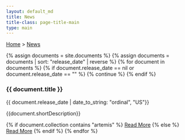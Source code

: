 ```yaml
---
layout: default_md
title: News 
title-class: page-title-main
type: main
---
```


[Home](/) > [News](/news)

{% assign documents = site.documents %}
{% assign documents = documents | sort: "release_date" | reverse %}
{% for document in documents %}
{% if document.release_date == nil or document.release_date == "" %}
{% continue %}
{% endif %}
### {{ document.title }} 
<span class="text-secondary"> {{ document.release_date | date_to_string: "ordinal", "US"}}</span>

{{document.shortDescription}}

{% if document.collection contains "artemis" %}
[Read More]({{site.baseurl}}/components/artemis/download/)
{% else %}
[Read More]({{document.url}})
{% endif %}
{% endfor %}
